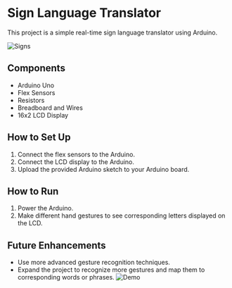 # Sign Language Translator

This project is a simple real-time sign language translator using Arduino.


![Signs](https://github.com/user-attachments/assets/010e70d9-6f59-4ff9-b67a-101fc0ab5519)


## Components

- Arduino Uno
- Flex Sensors
- Resistors
- Breadboard and Wires
- 16x2 LCD Display

## How to Set Up

1. Connect the flex sensors to the Arduino.
2. Connect the LCD display to the Arduino.
3. Upload the provided Arduino sketch to your Arduino board.

## How to Run

1. Power the Arduino.
2. Make different hand gestures to see corresponding letters displayed on the LCD.

## Future Enhancements

- Use more advanced gesture recognition techniques.
- Expand the project to recognize more gestures and map them to corresponding words or phrases.
![Demo](https://github.com/user-attachments/assets/47ca8adf-ee06-4828-b424-2f24a9f9c4c8)

